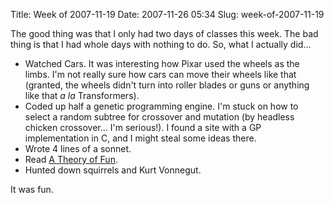 Title: Week of 2007-11-19
Date: 2007-11-26 05:34
Slug: week-of-2007-11-19

The good thing was that I only had two days of classes this week. The
bad thing is that I had whole days with nothing to do. So, what I
actually did...

-   Watched Cars. It was interesting how Pixar used the wheels as the
    limbs. I'm not really sure how cars can move their wheels like that
    (granted, the wheels didn't turn into roller blades or guns or
    anything like that <span style="font-style:italic;">a la</span>
    Transformers).
-   Coded up half a genetic programming engine. I'm stuck on how to
    select a random subtree for crossover and mutation (by headless
    chicken crossover... I'm serious!). I found a site with a GP
    implementation in C, and I might steal some ideas there.
-   Wrote 4 lines of a sonnet.
-   Read [A Theory of
    Fun](http://justinnhli.com/posts/2007/11/fun-in-games.html).
-   Hunted down squirrels and Kurt Vonnegut.

It was fun.

